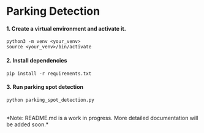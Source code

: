 # Parking Detection

#### 1. Create a virtual environment and activate it.

```
python3 -m venv <your_venv>
source <your_venv>/bin/activate
```

#### 2. Install dependencies

```
pip install -r requirements.txt
```

#### 3. Run parking spot detection 
```
python parking_spot_detection.py
```

<br> 
*Note: README.md is a work in progress. More detailed documentation will be added soon.*

